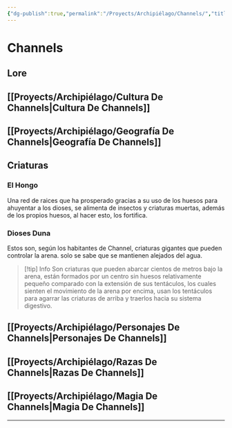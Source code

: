 ```yaml
---
{"dg-publish":true,"permalink":"/Proyects/Archipiélago/Channels/","title":"Channels","tags":["Contexto/Drawingattack"],"created":"2023-03-21T13:19:35.909-05:00","updated":"2023-10-24T11:18:44.004-05:00"}
---
```



# Channels

## Lore

## [[Proyects/Archipiélago/Cultura De Channels\|Cultura De Channels]]

## [[Proyects/Archipiélago/Geografía De Channels\|Geografía De Channels]]

## Criaturas

### El Hongo

Una red de raices que ha prosperado gracias a su uso de los huesos para ahuyentar a los dioses, se alimenta de insectos y criaturas muertas, además de los propios huesos, al hacer esto, los fortifica.

### Dioses Duna

Estos son, según los habitantes de Channel, criaturas gigantes que pueden controlar la arena. solo se sabe que se mantienen alejados del agua.

 > [!tip] Info
 > Son criaturas que pueden abarcar cientos de metros bajo la arena, están formados por un centro sin huesos relativamente pequeño comparado con la extensión de sus tentáculos, los cuales sienten el movimiento de la arena por encima, usan los tentáculos para agarrar las criaturas de arriba y traerlos hacia su sistema digestivo.


## [[Proyects/Archipiélago/Personajes De Channels\|Personajes De Channels]]

## [[Proyects/Archipiélago/Razas De Channels\|Razas De Channels]]

## [[Proyects/Archipiélago/Magia De Channels\|Magia De Channels]]

---
